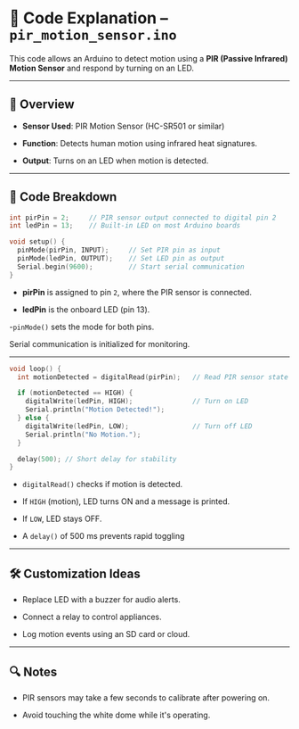 # 📘 Code Explanation – `pir_motion_sensor.ino`
This code allows an Arduino to detect motion using a **PIR (Passive Infrared) Motion Sensor** and respond by turning on an LED.

---

## 🔁 Overview

- **Sensor Used**: PIR Motion Sensor (HC-SR501 or similar)

- **Function**: Detects human motion using infrared heat signatures.

- **Output**: Turns on an LED when motion is detected.

---

## 🧠 Code Breakdown

```cpp
int pirPin = 2;     // PIR sensor output connected to digital pin 2
int ledPin = 13;    // Built-in LED on most Arduino boards

void setup() {
  pinMode(pirPin, INPUT);     // Set PIR pin as input
  pinMode(ledPin, OUTPUT);    // Set LED pin as output
  Serial.begin(9600);         // Start serial communication
}
```
- **pirPin** is assigned to pin `2`, where the PIR sensor is connected.

- **ledPin** is the onboard LED (pin 13).

-`pinMode()` sets the mode for both pins.

Serial communication is initialized for monitoring.

---

```cpp
void loop() {
  int motionDetected = digitalRead(pirPin);   // Read PIR sensor state

  if (motionDetected == HIGH) {
    digitalWrite(ledPin, HIGH);               // Turn on LED
    Serial.println("Motion Detected!");
  } else {
    digitalWrite(ledPin, LOW);                // Turn off LED
    Serial.println("No Motion.");
  }

  delay(500); // Short delay for stability
}
```
- `digitalRead()` checks if motion is detected.

- If `HIGH` (motion), LED turns ON and a message is printed.

- If `LOW`, LED stays OFF.

- A `delay()` of 500 ms prevents rapid toggling

---

## 🛠️ Customization Ideas

- Replace LED with a buzzer for audio alerts.

- Connect a relay to control appliances.

- Log motion events using an SD card or cloud.

---

## 🔍 Notes

- PIR sensors may take a few seconds to calibrate after powering on.

- Avoid touching the white dome while it's operating.

